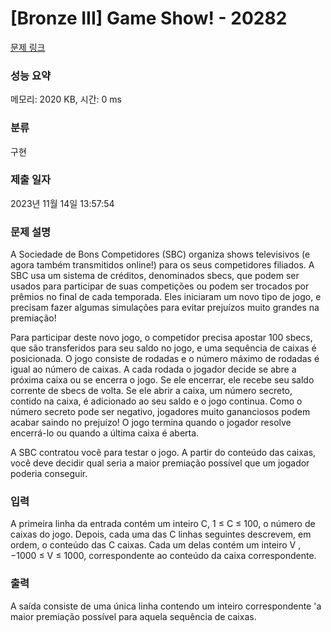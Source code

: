 # [Bronze III] Game Show! - 20282 

[문제 링크](https://www.acmicpc.net/problem/20282) 

### 성능 요약

메모리: 2020 KB, 시간: 0 ms

### 분류

구현

### 제출 일자

2023년 11월 14일 13:57:54

### 문제 설명

<p>A Sociedade de Bons Competidores (SBC) organiza shows televisivos (e agora também transmitidos online!) para os seus competidores filiados. A SBC usa um sistema de créditos, denominados sbecs, que podem ser usados para participar de suas competições ou podem ser trocados por prêmios no final de cada temporada. Eles iniciaram um novo tipo de jogo, e precisam fazer algumas simulações para evitar prejuízos muito grandes na premiação!</p>

<p>Para participar deste novo jogo, o competidor precisa apostar 100 sbecs, que são transferidos para seu saldo no jogo, e uma sequência de caixas é posicionada. O jogo consiste de rodadas e o número máximo de rodadas é igual ao número de caixas. A cada rodada o jogador decide se abre a próxima caixa ou se encerra o jogo. Se ele encerrar, ele recebe seu saldo corrente de sbecs de volta. Se ele abrir a caixa, um número secreto, contido na caixa, é adicionado ao seu saldo e o jogo continua. Como o número secreto pode ser negativo, jogadores muito gananciosos podem acabar saindo no prejuízo! O jogo termina quando o jogador resolve encerrá-lo ou quando a última caixa é aberta.</p>

<p>A SBC contratou você para testar o jogo. A partir do conteúdo das caixas, você deve decidir qual seria a maior premiação possível que um jogador poderia conseguir.</p>

### 입력 

 <p>A primeira linha da entrada contém um inteiro C, 1 ≤ C ≤ 100, o número de caixas do jogo. Depois, cada uma das C linhas seguintes descrevem, em ordem, o conteúdo das C caixas. Cada um delas contém um inteiro V , −1000 ≤ V ≤ 1000, correspondente ao conteúdo da caixa correspondente.</p>

### 출력 

 <p>A saída consiste de uma única linha contendo um inteiro correspondente 'a maior premiação possível para aquela sequência de caixas.</p>

